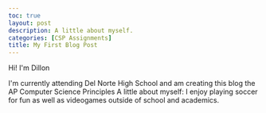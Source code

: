 ```yaml
---
toc: true
layout: post
description: A little about myself.
categories: [CSP Assignments]
title: My First Blog Post
---
```


Hi! I'm Dillon 

I'm currently attending Del Norte High School and am creating this blog the AP Computer Science Principles 
A little about myself: I enjoy playing soccer for fun as well as videogames outside of school and academics. 
